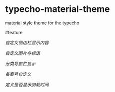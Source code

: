 # typecho-material-theme
material style theme for the typecho


#feature

_自定义侧边栏显示内容_

_自定义图片与标语_

_分类导航栏显示_

_备案号自定义_

_定义是否显示加载时间_
